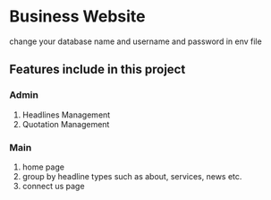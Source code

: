 <h1>Business Website</h1>
change your database name and username and password in env file

## Features include in this project

### Admin 

1. Headlines Management
2. Quotation Management

### Main 

1. home page
2. group by headline types such as about, services, news etc.
3. connect us page

